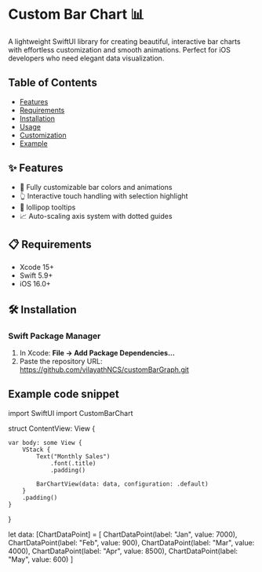 # Custom Bar Chart 📊

A lightweight SwiftUI library for creating beautiful, interactive bar charts with effortless customization and smooth animations. Perfect for iOS developers who need elegant data visualization.

## Table of Contents
- [Features](#-features)
- [Requirements](#-requirements)
- [Installation](#-installation)
- [Usage](#-usage)
- [Customization](#-customization)
- [Example](#-example)

## ✨ Features
- 🎨 Fully customizable bar colors and animations
- 👆 Interactive touch handling with selection highlight
- 💬 lollipop tooltips 
- 📈 Auto-scaling axis system with dotted guides


## 📋 Requirements
- Xcode 15+
- Swift 5.9+
- iOS 16.0+

## 🛠️ Installation

### Swift Package Manager
1. In Xcode: **File → Add Package Dependencies...**
2. Paste the repository URL: https://github.com/vilayathNCS/customBarGraph.git

## Example code snippet

import SwiftUI
import CustomBarChart

struct ContentView: View {
   
    var body: some View {
        VStack {
            Text("Monthly Sales")
                .font(.title)
                .padding()
            
            BarChartView(data: data, configuration: .default)
        }
        .padding()
    }
}

let data: [ChartDataPoint] = [
    ChartDataPoint(label: "Jan", value: 7000),
    ChartDataPoint(label: "Feb", value: 900),
    ChartDataPoint(label: "Mar", value: 4000),
    ChartDataPoint(label: "Apr", value: 8500),
    ChartDataPoint(label: "May", value: 600)
   ]





